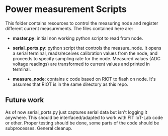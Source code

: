 # Power measurement Scripts

This folder contains resources to control the measuring node and register different current measurements. The files contained here are:

* **master.py**: initial non working python script to read from node.

* **serial_ports.py**: python script that controls the measure_node. It opens a serial terminal, reads/receives calibration values from the node, and proceeds to specify sampling rate for the node. Measured values (ADC voltage readings) are transformed to current  values and printed in terminal.

* **measure_node**: contains c code based on RIOT to flash on node. It's assumes that RIOT is in the same directory as this repo.

## Future work

As of now serial_ports.py just captures serial data but isn't logging it anywhere. This should be interfaced/adapted to work with FIT IoT-Lab code or other. Proper testing should be done, some parts of the code should be subprocesses. General cleanup.

